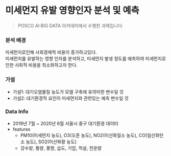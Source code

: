# 미세먼지 유발 영향인자 분석 및 예측
> POSCO AI·BIG DATA 아카데미에서 수행한 과제입니다.

### 분석 배경
미세먼지로인해 사회경제적 비용이 증가하고있다.   
미세먼지를 유발하는 영향 인자를 분석하고, 미세먼지 발생 정도를 예측하여 미세먼지로 인한 사회적 비용을 최소화하고자 한다.

### 가설
- 가설1: 대기오염물질 농도가 모델 구축에 유의미한 변수일 것
- 가설2: 대기환경적 요인이 미세먼지와 관련있는 예측 변수일 것

### Data Info
- 2019년 7월 ~ 2020년 6월 서울시 중구 대기환경 데이터
- features
  - PM10(미세먼지 농도), O3(오존 농도), NO2(이산화질소 농도), CO(일산화탄소 농도), SO2(이산화황 농도)
  - 강수량, 풍량, 풍향, 습도, 기압, 적설, 전운량
